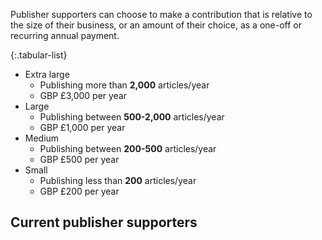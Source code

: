 Publisher supporters can choose to make a contribution that is relative to the size of their business, or an amount of their choice, as a one-off or recurring annual payment.

{:.tabular-list}
- Extra large
  - Publishing more than **2,000** articles/year
  - GBP £3,000 per year
- Large
  - Publishing between **500-2,000** articles/year
  - GBP £1,000 per year
- Medium
  - Publishing between **200-500** articles/year
  - GBP £500 per year
- Small
  - Publishing less than **200** articles/year
  - GBP £200 per year

## Current publisher supporters
